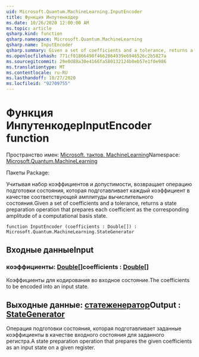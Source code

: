 ```yaml
---
uid: Microsoft.Quantum.MachineLearning.InputEncoder
title: Функция Инпутенкодер
ms.date: 10/26/2020 12:00:00 AM
ms.topic: article
qsharp.kind: function
qsharp.namespace: Microsoft.Quantum.MachineLearning
qsharp.name: InputEncoder
qsharp.summary: Given a set of coefficients and a tolerance, returns a state preparation operation that prepares each coefficient as the corresponding amplitude of a computational basis state.
ms.openlocfilehash: 771cf01866498f4662864939e6946526c2b5827a
ms.sourcegitcommit: 29e0d88a30e4166fa580132124b0eb57e1f0e986
ms.translationtype: MT
ms.contentlocale: ru-RU
ms.lasthandoff: 10/27/2020
ms.locfileid: "92709755"
---
```

# <a name="inputencoder-function"></a><span data-ttu-id="41ed2-102">Функция Инпутенкодер</span><span class="sxs-lookup"><span data-stu-id="41ed2-102">InputEncoder function</span></span>

<span data-ttu-id="41ed2-103">Пространство имен: [Microsoft. тактов. MachineLearning](xref:Microsoft.Quantum.MachineLearning)</span><span class="sxs-lookup"><span data-stu-id="41ed2-103">Namespace: [Microsoft.Quantum.MachineLearning](xref:Microsoft.Quantum.MachineLearning)</span></span>

<span data-ttu-id="41ed2-104">Пакеты [](https://nuget.org/packages/)</span><span class="sxs-lookup"><span data-stu-id="41ed2-104">Package: [](https://nuget.org/packages/)</span></span>


<span data-ttu-id="41ed2-105">Учитывая набор коэффициентов и допустимости, возвращает операцию подготовки состояния, которая подготавливает каждый коэффициент в качестве соответствующей амплитуды вычислительного состояния.</span><span class="sxs-lookup"><span data-stu-id="41ed2-105">Given a set of coefficients and a tolerance, returns a state preparation operation that prepares each coefficient as the corresponding amplitude of a computational basis state.</span></span>

```qsharp
function InputEncoder (coefficients : Double[]) : Microsoft.Quantum.MachineLearning.StateGenerator
```


## <a name="input"></a><span data-ttu-id="41ed2-106">Входные данные</span><span class="sxs-lookup"><span data-stu-id="41ed2-106">Input</span></span>

### <a name="coefficients--double"></a><span data-ttu-id="41ed2-107">коэффициенты: [Double](xref:microsoft.quantum.lang-ref.double)[]</span><span class="sxs-lookup"><span data-stu-id="41ed2-107">coefficients : [Double](xref:microsoft.quantum.lang-ref.double)[]</span></span>

<span data-ttu-id="41ed2-108">Коэффициенты для кодирования во входное состояние.</span><span class="sxs-lookup"><span data-stu-id="41ed2-108">The coefficients to be encoded into an input state.</span></span>



## <a name="output--stategenerator"></a><span data-ttu-id="41ed2-109">Выходные данные: [статеженератор](xref:Microsoft.Quantum.MachineLearning.StateGenerator)</span><span class="sxs-lookup"><span data-stu-id="41ed2-109">Output : [StateGenerator](xref:Microsoft.Quantum.MachineLearning.StateGenerator)</span></span>

<span data-ttu-id="41ed2-110">Операция подготовки состояния, которая подготавливает заданные коэффициенты в качестве входного состояния для заданного регистра.</span><span class="sxs-lookup"><span data-stu-id="41ed2-110">A state preparation operation that prepares the given coefficients as an input state on a given register.</span></span>